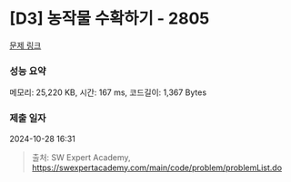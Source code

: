 # [D3] 농작물 수확하기 - 2805 

[문제 링크](https://swexpertacademy.com/main/code/problem/problemDetail.do?contestProbId=AV7GLXqKAWYDFAXB) 

### 성능 요약

메모리: 25,220 KB, 시간: 167 ms, 코드길이: 1,367 Bytes

### 제출 일자

2024-10-28 16:31



> 출처: SW Expert Academy, https://swexpertacademy.com/main/code/problem/problemList.do